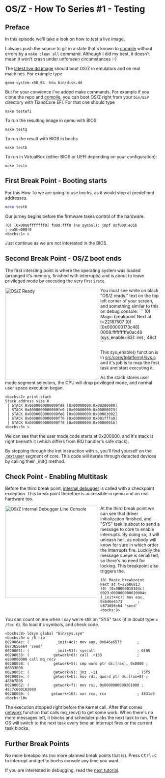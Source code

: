OS/Z - How To Series #1 - Testing
=================================

Preface
-------

In this episode we'll take a look on how to test a live image.

I always push the source to git in a state that's known to [compile](https://github.com/bztsrc/osz/tree/master/docs/compile.md) without errors by a `make clean all` command.
Although I did my best, it doesn't mean it won't crash under unforseen circumstances :-)

The [latest live dd image](https://github.com/bztsrc/osz/blob/master/bin/disk.dd?raw=true) should boot OS/Z in emulators and on real machines. For example type

```shell
qemu-system-x86_64 -hda bin/disk.dd
```

But for your convience I've added make commands. For example if you clone the repo and [compile](https://github.com/bztsrc/osz/blob/master/src/docs/compile.md), you can boot OS/Z right from your `bin/ESP` directory
with TianoCore EFI. For that one should type

```shell
make testefi
```

To run the resulting image in qemu with BIOS

```shell
make testq
```

To run the result with BIOS in bochs

```shell
make testb
```

To run in VirtualBox (either BIOS or UEFI depending on your configuration):

```shell
make testv
```

First Break Point - Booting starts
----------------------------------

For this How To we are going to use bochs, as it would stop at predefined
addresses.

```sh
make testb
```

Our jurney begins before the firmware takes control of the hardware.
```
(0) [0x0000fffffff0] f000:fff0 (no symbol): jmpf 0xf000:e05b          ; ea5be000f0
<bochs:1> c
```

Just continue as we are not interested in the BIOS.

Second Break Point - OS/Z boot ends
-----------------------------------

The first intersting point is where the operating system was loaded (arranged
it's memory, finished with interrupts) and is about to leave privileged mode by executing the very first `iretq`.

<img align="left" style="margin-right:10px;width:300px;" src="https://github.com/bztsrc/osz/blob/master/docs/oszdbg0.png" alt="OS/Z Ready">
You must see white on black "OS/Z ready." text on the top left corner of your screen,
and something similar to this on debug console:
```
(0) Magic breakpoint
Next at t=22187507
(0) [0x000000173c48] 0008:ffffffffffe0ac48 (sys_enable+83): iret                      ; 48cf
<bochs:2>
```

This sys_enable() function is in [src/core/(platform)/sys.c](https://github.com/bztsrc/osz/blob/master/src/core/x86_64/sys.c) and it's
job is to map the first task and start executing it.


As the stack stores user mode segment selectors, the CPU will drop
privileged mode, and normal user space execution began.
```
<bochs:2> print-stack
Stack address size 8
 | STACK 0x0000000000000fd8 [0x00000000:0x00200000]
 | STACK 0x0000000000000fe0 [0x00000000:0x00000023]
 | STACK 0x0000000000000fe8 [0x00000000:0x00003002]
 | STACK 0x0000000000000ff0 [0x00000000:0x001fffa0]
 | STACK 0x0000000000000ff8 [0x00000000:0x0000001b]
<bochs:3> s

```
We can see that the user mode code starts at 0x200000, and it's stack is right beneath it (which differs from IRQ handler's safe stack).

By stepping through the iret instruction with <kbd>s</kbd>, you'll find yourself on the [.text.user](https://github.com/bztsrc/osz/blob/master/src/core/x86_64/user.S) segment of core. This code
will iterate through detected devices by calling their _init() method.

Check Point - Enabling Multitask
--------------------------------

Before the third break point, [internal debugger](https://github.com/bztsrc/osz/blob/master/docs/howto2-debug.md) is called with a
checkpoint exception. This break point therefore is accessible in qemu and on real hardware too.

<img align="left" style="margin-right:10px;width:300px;" src="https://github.com/bztsrc/osz/blob/master/docs/oszdbg1.png" alt="OS/Z Internal Debugger Line Console">
At the third break point we can see that driver initialization finished, and "SYS" task is
about to send a message to core to enable interrupts. By doing so, it will unleash hell, as nobody
will know for sure in which order the interrupts fire. Luckily the message queue is serialized, so there's
no need for locking. This breakpoint also triggers the.

```
(0) Magic breakpoint
Next at t=22686813
(0) [0x00000018104c] 0023:000000000020004c (_init+4c): mov eax, 0x646e6573       ; b873656e64 'send'
<bochs:8>
```

You can count on me when I say we're still on "SYS" task (if in doubt type `x /5bc 0`). So load
it's symbols, and check code.

```
<bochs:8> ldsym global "bin/sys.sym"
<bochs:9> u /8 rip
0020004c: (            _init+4c): mov eax, 0x646e6573       ; b873656e64 'send'
00200051: (            _init+51): syscall                   ; 0f05
00200053: (           getwork+0): call .+153                ; e899000000 call mq_recv
00200058: (           getwork+5): cmp word ptr ds:[rax], 0x0000 ; 66833800
0020005c: (           getwork+9): jnz .-11                  ; 75f5
0020005e: (           getwork+b): mov rdi, qword ptr ds:[rax+8] ; 488b7808
00200062: (           getwork+f): mov rsi, 0x0000000000201000 ; 48c7c600102000
00200069: (          getwork+16): xor rcx, rcx              ; 4831c9
<bochs:10>
```

The execution stopped right before the kernel call. After that comes [getwork](https://github.com/bztsrc/osz/blob/master/src/core/x86_64/user.S) function that calls mq_recv()
to get some work. When there's no more messages left, it blocks and scheduler picks the next
task to run. The OS will switch to the next task every time an interrupt fires or the current task blocks.

Further Break Points
--------------------

No more breakpoints (no more planned break points that is).
Press <kbd>Ctrl</kbd>+<kbd>C</kbd> to interrupt and get to bochs console any time you want.

If you are interested in debugging, read the [next tutorial](https://github.com/bztsrc/osz/blob/master/docs/howto2-debug.md).
